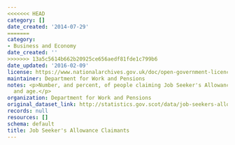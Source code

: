```yaml
---
<<<<<<< HEAD
category: []
date_created: '2014-07-29'
=======
category:
- Business and Economy
date_created: ''
>>>>>>> 13a5c5614b662b20925ce656aedf81fde1c799b6
date_updated: '2016-02-09'
license: https://www.nationalarchives.gov.uk/doc/open-government-licence/version/3/
maintainer: Department for Work and Pensions
notes: <p>Number, and percent, of people claiming Job Seeker's Allowance by gender
  and age.</p>
organization: Department for Work and Pensions
original_dataset_link: http://statistics.gov.scot/data/job-seekers-allowance
records: null
resources: []
schema: default
title: Job Seeker's Allowance Claimants
---
```

